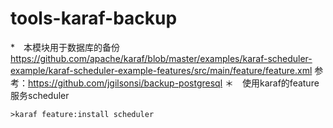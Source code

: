 # tools-karaf-backup
*　本模块用于数据库的备份
https://github.com/apache/karaf/blob/master/examples/karaf-scheduler-example/karaf-scheduler-example-features/src/main/feature/feature.xml
参考：https://github.com/jgilsonsi/backup-postgresql
＊　使用karaf的feature服务scheduler
```
>karaf feature:install scheduler

```




